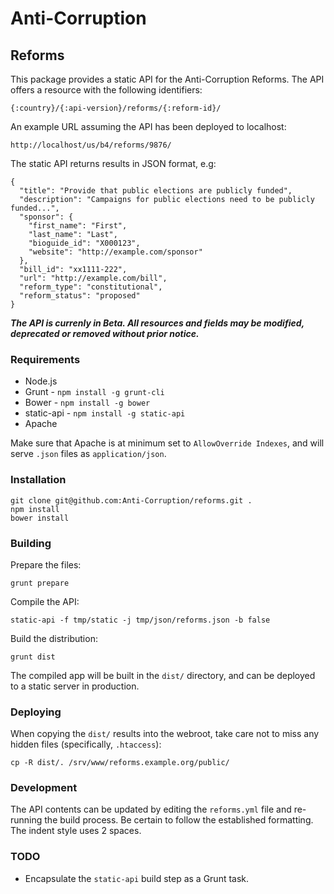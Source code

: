 # Anti-Corruption

## Reforms

This package provides a static API for the Anti-Corruption Reforms. The API
offers a resource with the following identifiers:

    {:country}/{:api-version}/reforms/{:reform-id}/

An example URL assuming the API has been deployed to localhost:

    http://localhost/us/b4/reforms/9876/

The static API returns results in JSON format, e.g:

    {
      "title": "Provide that public elections are publicly funded",
      "description": "Campaigns for public elections need to be publicly funded...",
      "sponsor": {
        "first_name": "First",
        "last_name": "Last",
        "bioguide_id": "X000123",
        "website": "http://example.com/sponsor"
      },
      "bill_id": "xx1111-222",
      "url": "http://example.com/bill",
      "reform_type": "constitutional",
      "reform_status": "proposed"
    }

***The API is currenly in Beta. All resources and fields may be modified,
deprecated or removed without prior notice.***

### Requirements

* Node.js
* Grunt - `npm install -g grunt-cli`
* Bower - `npm install -g bower`
* static-api - `npm install -g static-api`
* Apache

Make sure that Apache is at minimum set to `AllowOverride Indexes`, and will
serve `.json` files as `application/json`.

### Installation

    git clone git@github.com:Anti-Corruption/reforms.git .
    npm install
    bower install

### Building

Prepare the files:

    grunt prepare

Compile the API:

    static-api -f tmp/static -j tmp/json/reforms.json -b false

Build the distribution:

    grunt dist

The compiled app will be built in the `dist/` directory, and can be deployed to
a static server in production.

### Deploying

When copying the `dist/` results into the webroot, take care not to miss any
hidden files (specifically, `.htaccess`):

    cp -R dist/. /srv/www/reforms.example.org/public/

### Development

The API contents can be updated by editing the `reforms.yml` file and re-running
the build process. Be certain to follow the established formatting. The indent
style uses 2 spaces.

### TODO

* Encapsulate the `static-api` build step as a Grunt task.
